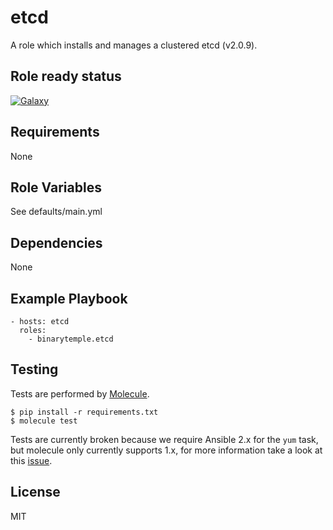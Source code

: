 etcd
====

A role which installs and manages a clustered etcd (v2.0.9).

Role ready status
-----------------

[![Galaxy](http://img.shields.io/badge/galaxy-ansible--etcd-blue.svg?style=flat-square)](https://galaxy.ansible.com/list#/roles/6974)

Requirements
------------

None

Role Variables
--------------

See defaults/main.yml

Dependencies
------------

None

Example Playbook
----------------

    - hosts: etcd
      roles:
        - binarytemple.etcd

Testing
-------

Tests are performed by [Molecule](http://molecule.readthedocs.org/en/latest/).

    $ pip install -r requirements.txt
    $ molecule test

Tests are currently broken because we require Ansible 2.x for the `yum` task, but molecule only currently supports 1.x, for more information take a look at this [issue](https://github.com/philpep/testinfra/issues/49).

License
-------

MIT
